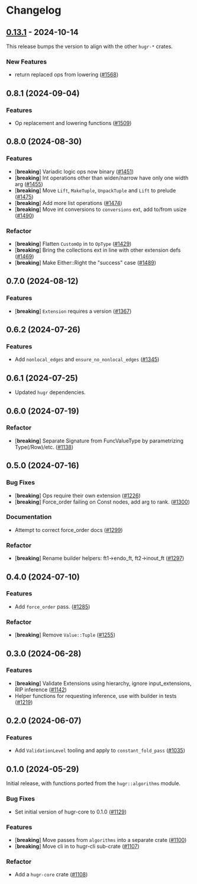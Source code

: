 # Changelog


## [0.13.1](https://github.com/CQCL/hugr/compare/hugr-passes-v0.8.2...hugr-passes-v0.13.1) - 2024-10-14

This release bumps the version to align with the other `hugr-*` crates.

### New Features

- return replaced ops from lowering ([#1568](https://github.com/CQCL/hugr/pull/1568))

## 0.8.1 (2024-09-04)

### Features

- Op replacement and lowering functions ([#1509](https://github.com/CQCL/hugr/pull/1509))


## 0.8.0 (2024-08-30)

### Features

- [**breaking**] Variadic logic ops now binary ([#1451](https://github.com/CQCL/hugr/pull/1451))
- [**breaking**] Int operations other than widen/narrow have only one width arg ([#1455](https://github.com/CQCL/hugr/pull/1455))
- [**breaking**] Move `Lift`, `MakeTuple`, `UnpackTuple` and `Lift` to prelude ([#1475](https://github.com/CQCL/hugr/pull/1475))
- [**breaking**] Add more list operations ([#1474](https://github.com/CQCL/hugr/pull/1474))
- [**breaking**] Move int conversions to `conversions` ext, add to/from usize ([#1490](https://github.com/CQCL/hugr/pull/1490))

### Refactor

- [**breaking**] Flatten `CustomOp` in to `OpType` ([#1429](https://github.com/CQCL/hugr/pull/1429))
- [**breaking**] Bring the collections ext in line with other extension defs ([#1469](https://github.com/CQCL/hugr/pull/1469))
- [**breaking**] Make Either::Right the "success" case ([#1489](https://github.com/CQCL/hugr/pull/1489))


## 0.7.0 (2024-08-12)

### Features

- [**breaking**] `Extension` requires a version ([#1367](https://github.com/CQCL/hugr/pull/1367))


## 0.6.2 (2024-07-26)

### Features

- Add `nonlocal_edges` and `ensure_no_nonlocal_edges` ([#1345](https://github.com/CQCL/hugr/pull/1345))


## 0.6.1 (2024-07-25)

- Updated `hugr` dependencies.


## 0.6.0 (2024-07-19)

### Refactor

- [**breaking**] Separate Signature from FuncValueType by parametrizing Type(/Row)/etc. ([#1138](https://github.com/CQCL/hugr/pull/1138))


## 0.5.0 (2024-07-16)

### Bug Fixes

- [**breaking**] Ops require their own extension ([#1226](https://github.com/CQCL/hugr/pull/1226))
- [**breaking**] Force_order failing on Const nodes, add arg to rank. ([#1300](https://github.com/CQCL/hugr/pull/1300))

### Documentation

- Attempt to correct force_order docs ([#1299](https://github.com/CQCL/hugr/pull/1299))

### Refactor

- [**breaking**] Rename builder helpers: ft1->endo_ft, ft2->inout_ft ([#1297](https://github.com/CQCL/hugr/pull/1297))


## 0.4.0 (2024-07-10)

### Features

- Add `force_order` pass. ([#1285](https://github.com/CQCL/hugr/pull/1285))

### Refactor

- [**breaking**] Remove `Value::Tuple` ([#1255](https://github.com/CQCL/hugr/pull/1255))


## 0.3.0 (2024-06-28)

### Features

- [**breaking**] Validate Extensions using hierarchy, ignore input_extensions, RIP inference ([#1142](https://github.com/CQCL/hugr/pull/1142))
- Helper functions for requesting inference, use with builder in tests ([#1219](https://github.com/CQCL/hugr/pull/1219))


## 0.2.0 (2024-06-07)

### Features

- Add `ValidationLevel` tooling and apply to `constant_fold_pass` ([#1035](https://github.com/CQCL/hugr/pull/1035))


## 0.1.0 (2024-05-29)

Initial release, with functions ported from the `hugr::algorithms` module.

### Bug Fixes

- Set initial version of hugr-core to 0.1.0 ([#1129](https://github.com/CQCL/hugr/pull/1129))

### Features

- [**breaking**] Move passes from `algorithms` into a separate crate ([#1100](https://github.com/CQCL/hugr/pull/1100))
- [**breaking**] Move cli in to hugr-cli sub-crate ([#1107](https://github.com/CQCL/hugr/pull/1107))

### Refactor

- Add a `hugr-core` crate ([#1108](https://github.com/CQCL/hugr/pull/1108))
